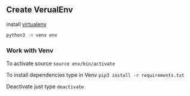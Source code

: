 ## Create VerualEnv

install [virtualenv](https://packaging.python.org/guides/installing-using-pip-and-virtual-environments/)

```sh
python3 -m venv env
```

### Work with Venv

To activate source `source env/bin/activate`

To install dependencies type in Venv `pip3 install -r requirements.txt`

Deactivate just type `deactivate`
